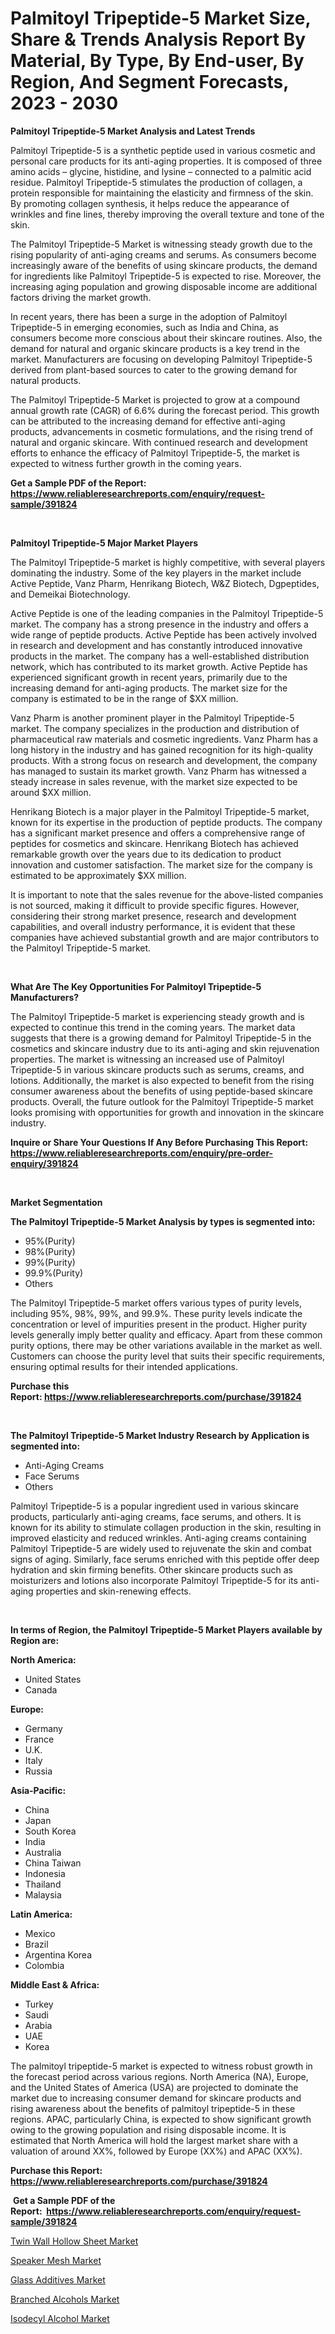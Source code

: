 <p><h1>Palmitoyl Tripeptide-5 Market Size, Share & Trends Analysis Report By Material, By Type, By End-user, By Region, And Segment Forecasts, 2023 - 2030</h1></p><p><strong>Palmitoyl Tripeptide-5 Market Analysis and Latest Trends</strong></p>
<p><p>Palmitoyl Tripeptide-5 is a synthetic peptide used in various cosmetic and personal care products for its anti-aging properties. It is composed of three amino acids – glycine, histidine, and lysine – connected to a palmitic acid residue. Palmitoyl Tripeptide-5 stimulates the production of collagen, a protein responsible for maintaining the elasticity and firmness of the skin. By promoting collagen synthesis, it helps reduce the appearance of wrinkles and fine lines, thereby improving the overall texture and tone of the skin.</p><p>The Palmitoyl Tripeptide-5 Market is witnessing steady growth due to the rising popularity of anti-aging creams and serums. As consumers become increasingly aware of the benefits of using skincare products, the demand for ingredients like Palmitoyl Tripeptide-5 is expected to rise. Moreover, the increasing aging population and growing disposable income are additional factors driving the market growth.</p><p>In recent years, there has been a surge in the adoption of Palmitoyl Tripeptide-5 in emerging economies, such as India and China, as consumers become more conscious about their skincare routines. Also, the demand for natural and organic skincare products is a key trend in the market. Manufacturers are focusing on developing Palmitoyl Tripeptide-5 derived from plant-based sources to cater to the growing demand for natural products.</p><p>The Palmitoyl Tripeptide-5 Market is projected to grow at a compound annual growth rate (CAGR) of 6.6% during the forecast period. This growth can be attributed to the increasing demand for effective anti-aging products, advancements in cosmetic formulations, and the rising trend of natural and organic skincare. With continued research and development efforts to enhance the efficacy of Palmitoyl Tripeptide-5, the market is expected to witness further growth in the coming years.</p></p>
<p><strong>Get a Sample PDF of the Report:&nbsp; <a href="https://www.reliableresearchreports.com/enquiry/request-sample/391824">https://www.reliableresearchreports.com/enquiry/request-sample/391824</a></strong></p>
<p>&nbsp;</p>
<p><strong>Palmitoyl Tripeptide-5 Major Market Players</strong></p>
<p><p>The Palmitoyl Tripeptide-5 market is highly competitive, with several players dominating the industry. Some of the key players in the market include Active Peptide, Vanz Pharm, Henrikang Biotech, W&Z Biotech, Dgpeptides, and Demeikai Biotechnology.</p><p>Active Peptide is one of the leading companies in the Palmitoyl Tripeptide-5 market. The company has a strong presence in the industry and offers a wide range of peptide products. Active Peptide has been actively involved in research and development and has constantly introduced innovative products in the market. The company has a well-established distribution network, which has contributed to its market growth. Active Peptide has experienced significant growth in recent years, primarily due to the increasing demand for anti-aging products. The market size for the company is estimated to be in the range of $XX million.</p><p>Vanz Pharm is another prominent player in the Palmitoyl Tripeptide-5 market. The company specializes in the production and distribution of pharmaceutical raw materials and cosmetic ingredients. Vanz Pharm has a long history in the industry and has gained recognition for its high-quality products. With a strong focus on research and development, the company has managed to sustain its market growth. Vanz Pharm has witnessed a steady increase in sales revenue, with the market size expected to be around $XX million.</p><p>Henrikang Biotech is a major player in the Palmitoyl Tripeptide-5 market, known for its expertise in the production of peptide products. The company has a significant market presence and offers a comprehensive range of peptides for cosmetics and skincare. Henrikang Biotech has achieved remarkable growth over the years due to its dedication to product innovation and customer satisfaction. The market size for the company is estimated to be approximately $XX million.</p><p>It is important to note that the sales revenue for the above-listed companies is not sourced, making it difficult to provide specific figures. However, considering their strong market presence, research and development capabilities, and overall industry performance, it is evident that these companies have achieved substantial growth and are major contributors to the Palmitoyl Tripeptide-5 market.</p></p>
<p>&nbsp;</p>
<p><strong>What Are The Key Opportunities For Palmitoyl Tripeptide-5 Manufacturers?</strong></p>
<p><p>The Palmitoyl Tripeptide-5 market is experiencing steady growth and is expected to continue this trend in the coming years. The market data suggests that there is a growing demand for Palmitoyl Tripeptide-5 in the cosmetics and skincare industry due to its anti-aging and skin rejuvenation properties. The market is witnessing an increased use of Palmitoyl Tripeptide-5 in various skincare products such as serums, creams, and lotions. Additionally, the market is also expected to benefit from the rising consumer awareness about the benefits of using peptide-based skincare products. Overall, the future outlook for the Palmitoyl Tripeptide-5 market looks promising with opportunities for growth and innovation in the skincare industry.</p></p>
<p><strong>Inquire or Share Your Questions If Any Before Purchasing This Report: <a href="https://www.reliableresearchreports.com/enquiry/pre-order-enquiry/391824">https://www.reliableresearchreports.com/enquiry/pre-order-enquiry/391824</a></strong></p>
<p>&nbsp;</p>
<p><strong>Market Segmentation</strong></p>
<p><strong>The Palmitoyl Tripeptide-5 Market Analysis by types is segmented into:</strong></p>
<p><ul><li>95%(Purity)</li><li>98%(Purity)</li><li>99%(Purity)</li><li>99.9%(Purity)</li><li>Others</li></ul></p>
<p><p>The Palmitoyl Tripeptide-5 market offers various types of purity levels, including 95%, 98%, 99%, and 99.9%. These purity levels indicate the concentration or level of impurities present in the product. Higher purity levels generally imply better quality and efficacy. Apart from these common purity options, there may be other variations available in the market as well. Customers can choose the purity level that suits their specific requirements, ensuring optimal results for their intended applications.</p></p>
<p><strong>Purchase this Report:&nbsp;<a href="https://www.reliableresearchreports.com/purchase/391824">https://www.reliableresearchreports.com/purchase/391824</a></strong></p>
<p>&nbsp;</p>
<p><strong>The Palmitoyl Tripeptide-5 Market Industry Research by Application is segmented into:</strong></p>
<p><ul><li>Anti-Aging Creams</li><li>Face Serums</li><li>Others</li></ul></p>
<p><p>Palmitoyl Tripeptide-5 is a popular ingredient used in various skincare products, particularly anti-aging creams, face serums, and others. It is known for its ability to stimulate collagen production in the skin, resulting in improved elasticity and reduced wrinkles. Anti-aging creams containing Palmitoyl Tripeptide-5 are widely used to rejuvenate the skin and combat signs of aging. Similarly, face serums enriched with this peptide offer deep hydration and skin firming benefits. Other skincare products such as moisturizers and lotions also incorporate Palmitoyl Tripeptide-5 for its anti-aging properties and skin-renewing effects.</p></p>
<p>&nbsp;</p>
<p><strong>In terms of Region, the Palmitoyl Tripeptide-5 Market Players available by Region are:</strong></p>
<p>
    <p> <strong> North America: </strong>
        <ul>
            <li>United States</li>
            <li>Canada</li>
        </ul>
        </p> 
    <p> <strong> Europe: </strong>
        <ul>
            <li>Germany</li>
            <li>France</li>
            <li>U.K.</li>
            <li>Italy</li>
            <li>Russia</li>
        </ul>
        </p> 
    <p> <strong> Asia-Pacific: </strong>
        <ul>
            <li>China</li>
            <li>Japan</li>
            <li>South Korea</li>
            <li>India</li>
            <li>Australia</li>
            <li>China Taiwan</li>
            <li>Indonesia</li>
            <li>Thailand</li>
            <li>Malaysia</li>
        </ul>
        </p> 
    <p> <strong> Latin America: </strong>
        <ul>
            <li>Mexico</li>
            <li>Brazil</li>
            <li>Argentina Korea</li>
            <li>Colombia</li>
        </ul>
        </p> 
    <p> <strong> Middle East & Africa: </strong>
        <ul>
            <li>Turkey</li>
            <li>Saudi</li>
            <li>Arabia</li>
            <li>UAE</li>
            <li>Korea</li>
        </ul>
    </p>
    </p>
<p><p>The palmitoyl tripeptide-5 market is expected to witness robust growth in the forecast period across various regions. North America (NA), Europe, and the United States of America (USA) are projected to dominate the market due to increasing consumer demand for skincare products and rising awareness about the benefits of palmitoyl tripeptide-5 in these regions. APAC, particularly China, is expected to show significant growth owing to the growing population and rising disposable income. It is estimated that North America will hold the largest market share with a valuation of around XX%, followed by Europe (XX%) and APAC (XX%).</p></p>
<p><strong>Purchase this Report: <a href="https://www.reliableresearchreports.com/purchase/391824">https://www.reliableresearchreports.com/purchase/391824</a></strong></p>
<p>&nbsp;<strong>Get a Sample PDF of the Report:&nbsp;&nbsp;<a href="https://www.reliableresearchreports.com/enquiry/request-sample/391824">https://www.reliableresearchreports.com/enquiry/request-sample/391824</a></strong></p>
<p><strong></strong></p>
<p><p><a href="https://medium.com/@verladurgan/twin-wall-hollow-sheet-market-exploring-market-share-market-trends-and-future-growth-610fd1d555f8">Twin Wall Hollow Sheet Market</a></p><p><a href="https://medium.com/@grayceyundt1913/speaker-mesh-market-size-cagr-trends-2024-2030-760c8f91f484">Speaker Mesh Market</a></p><p><a href="https://medium.com/@elsahermann/glass-additives-market-insight-market-trends-growth-forecasted-from-2023-to-2030-400fec453a00">Glass Additives Market</a></p><p><a href="https://medium.com/@jalenmurphy48/branched-alcohols-market-share-evolution-and-market-growth-trends-2023-2030-0515c001715e">Branched Alcohols Market</a></p><p><a href="https://medium.com/@hunterwyman1984/isodecyl-alcohol-market-trends-forecast-and-competitive-analysis-to-2030-ecaa4fcef614">Isodecyl Alcohol Market</a></p></p>